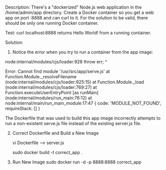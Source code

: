 Description: There's a "dockerized" Node.js web application in the /home/admin/app directory. Create a Docker container so you get a web app on port :8888 and can curl to it. For the solution to be valid, there should be only one running Docker container.

Test: curl localhost:8888 returns Hello World! from a running container.



Solution: 

1. Notice the error when you try to run a container from the app image: 

node:internal/modules/cjs/loader:928
  throw err;
  ^

Error: Cannot find module '/usr/src/app/serve.js'
    at Function.Module._resolveFilename (node:internal/modules/cjs/loader:925:15)
    at Function.Module._load (node:internal/modules/cjs/loader:769:27)
    at Function.executeUserEntryPoint [as runMain] (node:internal/modules/run_main:76:12)
    at node:internal/main/run_main_module:17:47 {
  code: 'MODULE_NOT_FOUND',
  requireStack: []
}


The Dockerfile that was used to build this app image incorrectly attempts to run a non-existent serve.js file instead of the existing server.js file. 


2. Correct Dockerfile and Build a New Image
     
   vi Dockerfile --> server.js 
   
   sudo docker build -t correct_app . 

3. Run New Image 
  sudo docker run -d -p 8888:8888 correct_app
